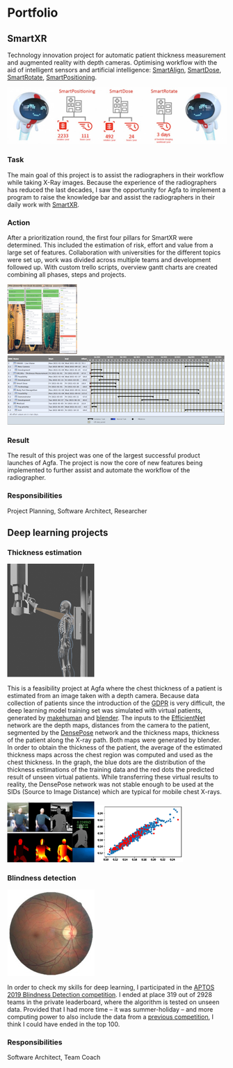 # Portfolio

## SmartXR
Technology innovation project for automatic patient thickness measurement and augmented reality with depth cameras. Optimising workflow with the aid of intelligent sensors and artificial intelligence: [SmartAlign](https://www.youtube.com/watch?v=9JK6VvTmHKw&list=PLZUHziR7BH05hZpypM6EbExV5jlN15Dge&index=3&ab_channel=AgfaRadiologySolutions), [SmartDose](https://www.youtube.com/watch?v=hFiWwWdyD-8&list=PLZUHziR7BH05hZpypM6EbExV5jlN15Dge&index=4&ab_channel=AgfaRadiologySolutions), [SmartRotate](https://www.youtube.com/watch?v=qIXslnTsih4&list=PLZUHziR7BH05hZpypM6EbExV5jlN15Dge&index=5&ab_channel=AgfaRadiologySolutions), [SmartPositioning](https://www.youtube.com/watch?v=CkWlYKfAxLE&list=PLZUHziR7BH05hZpypM6EbExV5jlN15Dge&ab_channel=AgfaRadiologySolutions). 

![](images/smartxr.jpg)
 
### Task
The main goal of this project is to assist the radiographers in their workflow while taking X-Ray images. Because the experience of the radiographers has reduced the last decades, I saw the opportunity for Agfa to implement a program to raise the knowledge bar and assist the radiographers in their daily work with [SmartXR](https://medimg.agfa.com/main/direct-radiography/smartxr/).

### Action
After a prioritization round, the first four pillars for SmartXR were determined. This included the estimation of risk, effort and value from a large set of features. Collaboration with universities for the different topics were set up, work was divided across multiple teams and development followed up. With custom trello scripts, overview gantt charts are created combining all phases, steps and projects.

![](images/trello.png)![](images/taskjuggler.png)
   

### Result
The result of this project was one of the largest successful product launches of Agfa. The project is now the core of new features being implemented to further assist and automate the workflow of the radiographer. 

### Responsibilities
Project Planning, Software Architect, Researcher

## Deep learning projects

### Thickness estimation
<img src="images/blender.png" width="200">

This is a feasibility project at Agfa where the chest thickness of a patient is estimated from an image taken with a depth camera. Because data collection of patients since the introduction of the 
[GDPR](https://en.wikipedia.org/wiki/General_Data_Protection_Regulation) 
is very difficult, the deep learning model training set was simulated with virtual patients, generated by 
[makehuman](http://www.makehumancommunity.org/) and 
[blender](https://www.blender.org/). 
The inputs to the 
[EfficientNet](https://arxiv.org/abs/1905.11946) 
network are the depth maps, distances from the camera to the patient, segmented by the 
[DensePose](http://densepose.org/) network and the thickness maps, thickness of the patient along the X-ray path. Both maps were generated by blender. In order to obtain the thickness of the patient, the average of the estimated thickness maps across the chest region was computed and used as the chest thickness. In the graph, the blue dots are the distribution of the thickness estimations of the training data and the red dots the predicted result of unseen virtual patients. While transferring these virtual results to reality, the DensePose network was not stable enough to be used at the SIDs (Source to Image Distance) which are typical for mobile chest X-rays. 

<img src="images/thickness.png" width="200">
<img src="images/thickness_chart.png" width="200">

### Blindness detection

<img src="images/aptos.jpg" width="200">

In order to check my skills for deep learning, I participated in the [APTOS 2019 Blindness Detection competition](https://www.kaggle.com/c/aptos2019-blindness-detection/overview). I ended at place 319 out of 2928 teams in the private leaderboard, where the algorithm is tested on unseen data. Provided that I had more time – it was summer-holiday – and more computing power to also include the data from a [previous competition](https://www.kaggle.com/c/diabetic-retinopathy-detection), I think I could have ended in the top 100. 

### Responsibilities
Software Architect, Team Coach
